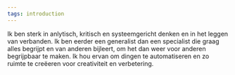 ```yaml
---
tags: introduction
---
```


Ik ben sterk in anlytisch, kritisch en systeemgericht denken en in het leggen van verbanden. Ik ben eerder een generalist dan een specialist die graag alles begrijpt en van anderen bijleert, om het dan weer voor anderen begrijpbaar te maken. Ik hou ervan om dingen te automatiseren en zo ruimte te creëeren voor creativiteit en verbetering.